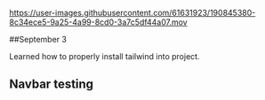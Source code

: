 


https://user-images.githubusercontent.com/61631923/190845380-8c34ece5-9a25-4a99-8cd0-3a7c5df44a07.mov



##September 3

Learned how to properly install tailwind into project.

## Navbar testing
